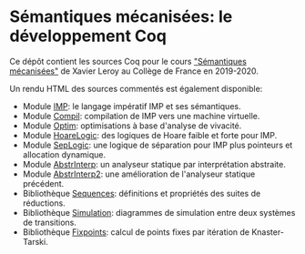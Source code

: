 # Sémantiques mécanisées: le développement Coq

Ce dépôt contient les sources Coq pour le cours 
["Sémantiques mécanisées"](https://www.college-de-france.fr/site/xavier-leroy/course-2019-2020.htm)
de Xavier Leroy au Collège de France en 2019-2020.

Un rendu HTML des sources commentés est également disponible:
* Module [IMP](https://xavierleroy.org/cdf-sem-meca/CDF.IMP.html): le langage impératif IMP et ses sémantiques.
* Module [Compil](https://xavierleroy.org/cdf-sem-meca/CDF.Compil.html): compilation de IMP vers une machine virtuelle.
* Module [Optim](https://xavierleroy.org/cdf-sem-meca/CDF.Optim.html): optimisations à base d'analyse de vivacité.
* Module [HoareLogic](https://xavierleroy.org/cdf-sem-meca/CDF.HoareLogic.html): des logiques de Hoare faible et forte pour IMP.
* Module [SepLogic](https://xavierleroy.org/cdf-sem-meca/CDF.SepLogic.html): une logique de séparation pour IMP plus pointeurs et allocation dynamique.
* Module [AbstrInterp](https://xavierleroy.org/cdf-sem-meca/CDF.AbstrInterp.html): un analyseur statique par interprétation abstraite.
* Module [AbstrInterp2](https://xavierleroy.org/cdf-sem-meca/CDF.AbstrInterp2.html): une amélioration de l'analyseur statique précédent.
* Bibliothèque [Sequences](https://xavierleroy.org/cdf-sem-meca/CDF.Sequences.html): définitions et propriétés des suites de réductions.
* Bibliothèque [Simulation](https://xavierleroy.org/cdf-sem-meca/CDF.Simulation.html): diagrammes de simulation entre deux systèmes de transitions.
* Bibliothèque [Fixpoints](https://xavierleroy.org/cdf-sem-meca/CDF.Fixpoints.html): calcul de points fixes par itération de Knaster-Tarski.

